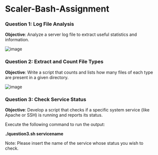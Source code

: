 # Scaler-Bash-Assignment

### Question 1: Log File Analysis

**Objective**: Analyze a server log file to extract useful statistics and information.

![image](https://github.com/AashishA11/Scaler-Bash-Assignment/assets/76701146/7e125730-8b17-4051-b9ee-5a6443b4aee1)

### Question 2: Extract and Count File Types

**Objective**: Write a script that counts and lists how many files of each type are present in a given directory.

![image](https://github.com/AashishA11/Scaler-Bash-Assignment/assets/76701146/7895b588-63cc-4b62-8c1a-6c125d0e5091)

### Question 3: Check Service Status

**Objective**: Develop a script that checks if a specific system service (like Apache or SSH) is running and reports its status.

Execute the following command to run the output:

**./question3.sh servicename**

Note: Please insert the name of the service whose status you wish to check.
